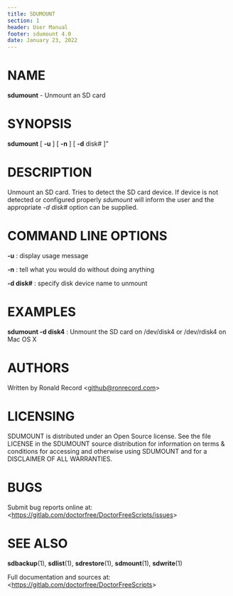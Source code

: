 ```yaml
---
title: SDUMOUNT
section: 1
header: User Manual
footer: sdumount 4.0
date: January 23, 2022
---
```

# NAME
**sdumount** - Unmount an SD card

# SYNOPSIS
**sdumount** [ **-u** ] [ **-n** ] [ **-d** disk# ]"

# DESCRIPTION
Unmount an SD card. Tries to detect the SD card device. If device is not detected
or configured properly *sdumount* will inform the user and the appropriate *-d disk#*
option can be supplied. 

# COMMAND LINE OPTIONS
**-u**
: display usage message

**-n**
: tell what you would do without doing anything

**-d disk#**
: specify disk device name to unmount

# EXAMPLES
**sdumount -d disk4**
: Unmount the SD card on /dev/disk4 or /dev/rdisk4 on Mac OS X

# AUTHORS
Written by Ronald Record &lt;github@ronrecord.com&gt;

# LICENSING
SDUMOUNT is distributed under an Open Source license.
See the file LICENSE in the SDUMOUNT source distribution
for information on terms &amp; conditions for accessing and
otherwise using SDUMOUNT and for a DISCLAIMER OF ALL WARRANTIES.

# BUGS
Submit bug reports online at: &lt;https://gitlab.com/doctorfree/DoctorFreeScripts/issues&gt;

# SEE ALSO
**sdbackup**(1), **sdlist**(1), **sdrestore**(1), **sdmount**(1), **sdwrite**(1)

Full documentation and sources at: &lt;https://gitlab.com/doctorfree/DoctorFreeScripts&gt;

